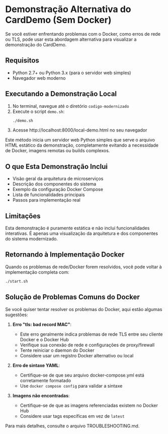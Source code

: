 # Demonstração Alternativa do CardDemo (Sem Docker)

Se você estiver enfrentando problemas com o Docker, como erros de rede ou TLS, pode usar esta abordagem alternativa para visualizar a demonstração do CardDemo.

## Requisitos

- Python 2.7+ ou Python 3.x (para o servidor web simples)
- Navegador web moderno

## Executando a Demonstração Local

1. No terminal, navegue até o diretório `codigo-modernizado`
2. Execute o script `demo.sh`:
   ```bash
   ./demo.sh
   ```
3. Acesse http://localhost:8000/local-demo.html no seu navegador

Este método inicia um servidor web Python simples que serve o arquivo HTML estático da demonstração, completamente evitando a necessidade de Docker, imagens remotas ou builds complexos.

## O que Esta Demonstração Inclui

- Visão geral da arquitetura de microserviços
- Descrição dos componentes do sistema
- Exemplo da configuração Docker Compose
- Lista de funcionalidades principais
- Passos para implementação real

## Limitações

Esta demonstração é puramente estática e não inclui funcionalidades interativas. É apenas uma visualização da arquitetura e dos componentes do sistema modernizado.

## Retornando à Implementação Docker

Quando os problemas de rede/Docker forem resolvidos, você pode voltar à implementação completa com:

```bash
./start.sh
```

## Solução de Problemas Comuns do Docker

Se você quiser tentar resolver os problemas do Docker, aqui estão algumas sugestões:

1. **Erro "tls: bad record MAC"**:
   - Este erro geralmente indica problemas de rede TLS entre seu cliente Docker e o Docker Hub
   - Verifique sua conexão de rede e configurações de proxy/firewall
   - Tente reiniciar o daemon do Docker
   - Considere usar um registro Docker alternativo ou local

2. **Erro de sintaxe YAML**:
   - Certifique-se de que seu arquivo docker-compose.yml está corretamente formatado
   - Use `docker compose config` para validar a sintaxe

3. **Imagens não encontradas**:
   - Certifique-se de que as imagens referenciadas existem no Docker Hub
   - Considere usar tags específicas em vez de `latest`

Para mais detalhes, consulte o arquivo TROUBLESHOOTING.md.